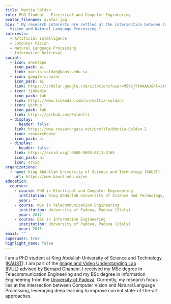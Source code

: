 ```yaml
---
title: Mattia Soldan
role: PhD Student - Electrical and Computer Engineering
avatar_filename: avatar.jpg
bio: " My research interests are settled at the intersection between Computer
  Vision and Natural Language Processing."
interests:
  - Artificial Intelligence
  - Computer Vision
  - Natural Language Processing
  - Information Retrieval
social:
  - icon: envelope
    icon_pack: ai
    link: mattia.soldan@kaust.edu.sa
  - icon: google-scholar
    icon_pack: ai
    link: https://scholar.google.com/citations?user=M5tSjYYAAAAJ&hl=it&oi=ao
  - icon: linkedin
    icon_pack: fab
    link: https://www.linkedin.com/in/mattia-soldan/
  - icon: github
    icon_pack: fab
    link: https://github.com/Soldelli
  - display:
      header: false
    link: https://www.researchgate.net/profile/Mattia-Soldan-2
    icon: researchgate
    icon_pack: ai
  - display:
      header: false
    link: https://orcid.org/ 0000-0003-0413-8165
    icon_pack: ai
    icon: orcid
organizations:
  - name: King Abdullah University of Science and Technology (KAUST)
    url: https://www.kaust.edu.sa/en
education:
  courses:
    - course: PhD in Electrical and Computer Engineering
      institution: King Abdullah University of Science and Technology, Thuwal (Saudi Arabia)
      year: ""
    - course: MSc in Telecommunication Engineering
      institution: University of Padova, Padova (Italy)
      year: 2017
    - course: BSc in Information Engineering
      institution: University of Padova, Padova (Italy)
      year: 2015
email: ""
superuser: true
highlight_name: false
---
```

I am a PhD student at King Abdullah University of Science and Technology ([KAUST](https://www.kaust.edu.sa/en)). I am part of the [Image and Video Understanding Lab (IVUL)](https://ivul.kaust.edu.sa/) advised by [Bernard Ghanem](http://www.bernardghanem.com/). I received my MSc degree in Telecommunication Engineering and my BSc degree in Information Engineering from the [University of Padova](https://www.unipd.it/en/). Currently, my research focus lies at the intersection between Computer Vision and Natural Language Processing, leveraging deep learning to improve current state-of-the-art approaches.